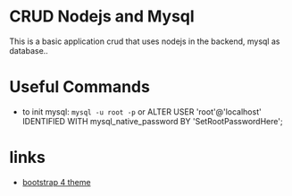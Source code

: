# CRUD Nodejs and Mysql
This is a basic application crud that uses nodejs in the backend, mysql as database..

# Useful Commands
- to init mysql: `mysql -u root -p` or
  ALTER USER 'root'@'localhost' IDENTIFIED WITH mysql_native_password BY 'SetRootPasswordHere';

# links
- [bootstrap 4 theme](https://bootswatch.com/4/lux/bootstrap.min.css)
